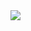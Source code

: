<img src="https://cdn.jsdelivr.net/gh/devicons/devicon@latest/icons/go/go-original-wordmark.svg" />
